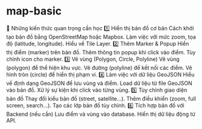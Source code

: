 # map-basic
🚀 Những kiến thức quan trọng cần học
1️⃣ Hiển thị bản đồ cơ bản
Cách khởi tạo bản đồ bằng OpenStreetMap hoặc Mapbox.
Làm việc với mức zoom, tọa độ (latitude, longitude).
Hiểu về Tile Layer.
2️⃣ Thêm Marker & Popup
Hiển thị điểm (marker) trên bản đồ.
Thêm thông tin popup khi click vào điểm.
Tùy chỉnh icon cho marker.
3️⃣ Vẽ vùng (Polygon, Circle, Polyline)
Vẽ vùng (polygon) để thể hiện khu vực.
Vẽ đường (polyline) để kết nối các điểm.
Vẽ hình tròn (circle) để hiển thị phạm vi.
4️⃣ Làm việc với dữ liệu GeoJSON
Hiểu về định dạng GeoJSON để lưu vùng và điểm.
Load dữ liệu từ file GeoJSON vào bản đồ.
Xử lý sự kiện khi click vào từng vùng.
5️⃣ Tùy chỉnh giao diện bản đồ
Thay đổi kiểu bản đồ (street, satellite...).
Thêm điều khiển (zoom, full screen, search...).
Tạo các lớp bản đồ tùy chỉnh.
6️⃣ Tích hợp bản đồ với Backend (nếu cần)
Lưu điểm và vùng vào database.
Hiển thị dữ liệu động từ API.
